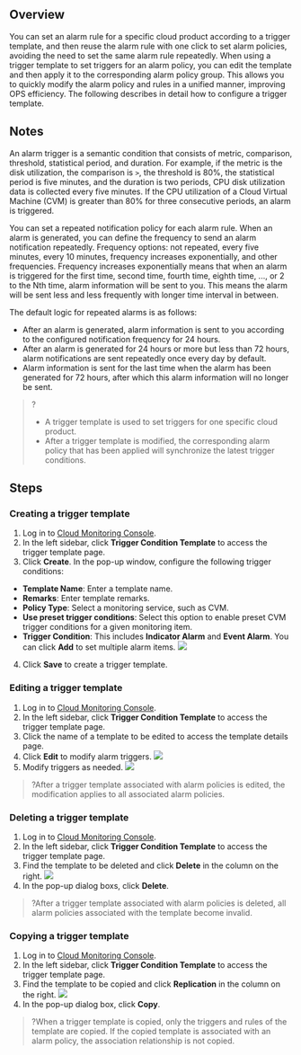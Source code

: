 ## Overview

You can set an alarm rule for a specific cloud product according to a trigger template, and then reuse the alarm rule with one click to set alarm policies, avoiding the need to set the same alarm rule repeatedly. When using a trigger template to set triggers for an alarm policy, you can edit the template and then apply it to the corresponding alarm policy group. This allows you to quickly modify the alarm policy and rules in a unified manner, improving OPS efficiency. The following describes in detail how to configure a trigger template.

## Notes

An alarm trigger is a semantic condition that consists of metric, comparison, threshold, statistical period, and duration. For example, if the metric is the disk utilization, the comparison is `>`, the threshold is 80%, the statistical period is five minutes, and the duration is two periods, CPU disk utilization data is collected every five minutes. If the CPU utilization of a Cloud Virtual Machine (CVM) is greater than 80% for three consecutive periods, an alarm is triggered.

You can set a repeated notification policy for each alarm rule. When an alarm is generated, you can define the frequency to send an alarm notification repeatedly.
Frequency options: not repeated, every five minutes, every 10 minutes, frequency increases exponentially, and other frequencies.
Frequency increases exponentially means that when an alarm is triggered for the first time, second time, fourth time, eighth time, ..., or 2 to the Nth time, alarm information will be sent to you. This means the alarm will be sent less and less frequently with longer time interval in between.

The default logic for repeated alarms is as follows:

- After an alarm is generated, alarm information is sent to you according to the configured notification frequency for 24 hours.
- After an alarm is generated for 24 hours or more but less than 72 hours, alarm notifications are sent repeatedly once every day by default.
- Alarm information is sent for the last time when the alarm has been generated for 72 hours, after which this alarm information will no longer be sent.

> ?
> - A trigger template is used to set triggers for one specific cloud product.
> - After a trigger template is modified, the corresponding alarm policy that has been applied will synchronize the latest trigger conditions.

## Steps

### Creating a trigger template

1. Log in to [Cloud Monitoring Console](https://console.cloud.tencent.com/monitor/).
2. In the left sidebar, click **Trigger Condition Template** to access the trigger template page.
3. Click **Create**. In the pop-up window, configure the following trigger conditions:
 - **Template Name**: Enter a template name.
 - **Remarks**: Enter template remarks.
 - **Policy Type**: Select a monitoring service, such as CVM.
 - **Use preset trigger conditions**: Select this option to enable preset CVM trigger conditions for a given monitoring item.
 - **Trigger Condition**: This includes **Indicator Alarm** and **Event Alarm**. You can click **Add** to set multiple alarm items.
![](https://main.qcloudimg.com/raw/9282a92a9440514dbc4f6609a69e848d.png)
4. Click **Save** to create a trigger template.

### Editing a trigger template

1. Log in to [Cloud Monitoring Console](https://console.cloud.tencent.com/monitor/).
2. In the left sidebar, click **Trigger Condition Template** to access the trigger template page.
3. Click the name of a template to be edited to access the template details page.
4. Click **Edit** to modify alarm triggers.
   ![](https://main.qcloudimg.com/raw/e36f133304ca0062f95137cb3bd3c8a6.png)
5. Modify triggers as needed.
   ![](https://main.qcloudimg.com/raw/cb616a9c452abb8fa440338d6a0d980e.png)

> ?After a trigger template associated with alarm policies is edited, the modification applies to all associated alarm policies.

### Deleting a trigger template

1. Log in to [Cloud Monitoring Console](https://console.cloud.tencent.com/monitor/).
2. In the left sidebar, click **Trigger Condition Template** to access the trigger template page.
3. Find the template to be deleted and click **Delete** in the column on the right.
   ![](https://main.qcloudimg.com/raw/56bc0d60357f3185ce93d949694532eb.png)
4. In the pop-up dialog boxs, click **Delete**.

> ?After a trigger template associated with alarm policies is deleted, all alarm policies associated with the template become invalid.

### Copying a trigger template

1. Log in to [Cloud Monitoring Console](https://console.cloud.tencent.com/monitor/).
2. In the left sidebar, click **Trigger Condition Template** to access the trigger template page.
3. Find the template to be copied and click **Replication** in the column on the right.
   ![](https://main.qcloudimg.com/raw/6638d17b77829c02873a865d5644e70a.png)
4. In the pop-up dialog box, click **Copy**.

> ?When a trigger template is copied, only the triggers and rules of the template are copied. If the copied template is associated with an alarm policy, the association relationship is not copied.



